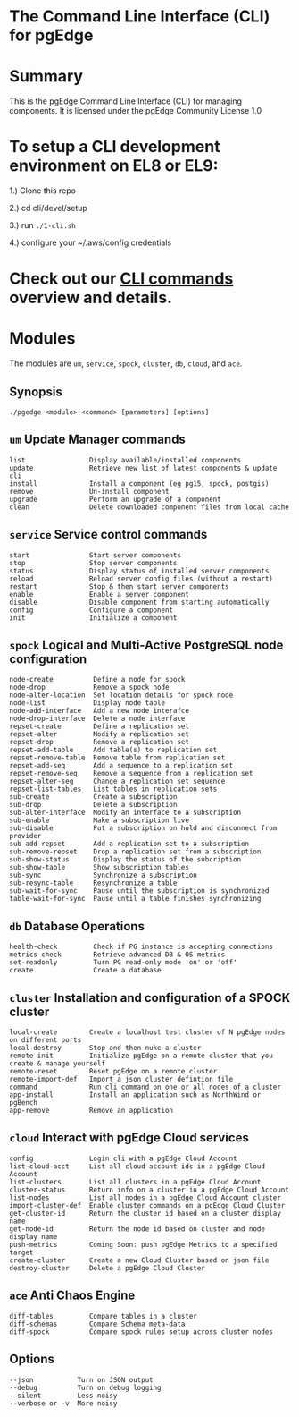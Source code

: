 # The Command Line Interface (CLI) for pgEdge


# Summary
This is the pgEdge Command Line Interface (CLI) for managing components. 
It is licensed under the pgEdge Community License 1.0

# To setup a CLI development environment on EL8 or EL9:

1.) Clone this repo

2.) cd cli/devel/setup

3.) run `./1-cli.sh`

4.) configure your ~/.aws/config credentials


# Check out our [CLI commands](https://github.com/pgEdge/cli/tree/REL24_1/cli#readme) overview and details.

# Modules 
The modules are `um`, `service`, `spock`, `cluster`, `db`, `cloud`, and `ace`.  

## Synopsis
    ./pgedge <module> <command> [parameters] [options] 

## `um` Update Manager commands
```
list                Display available/installed components
update              Retrieve new list of latest components & update cli
install             Install a component (eg pg15, spock, postgis)
remove              Un-install component
upgrade             Perform an upgrade of a component
clean               Delete downloaded component files from local cache
```

## `service` Service control commands
```
start               Start server components
stop                Stop server components
status              Display status of installed server components
reload              Reload server config files (without a restart)
restart             Stop & then start server components
enable              Enable a server component
disable             Disable component from starting automatically
config              Configure a component
init                Initialize a component
```

## `spock` Logical and Multi-Active PostgreSQL node configuration
```
node-create          Define a node for spock
node-drop            Remove a spock node
node-alter-location  Set location details for spock node
node-list            Display node table
node-add-interface   Add a new node interafce
node-drop-interface  Delete a node interface
repset-create        Define a replication set
repset-alter         Modify a replication set
repset-drop          Remove a replication set
repset-add-table     Add table(s) to replication set
repset-remove-table  Remove table from replication set
repset-add-seq       Add a sequence to a replication set
repset-remove-seq    Remove a sequence from a replication set
repset-alter-seq     Change a replication set sequence
repset-list-tables   List tables in replication sets
sub-create           Create a subscription
sub-drop             Delete a subscription
sub-alter-interface  Modify an interface to a subscription
sub-enable           Make a subscription live
sub-disable          Put a subscription on hold and disconnect from provider
sub-add-repset       Add a replication set to a subscription
sub-remove-repset    Drop a replication set from a subscription
sub-show-status      Display the status of the subcription
sub-show-table       Show subscription tables
sub-sync             Synchronize a subscription
sub-resync-table     Resynchronize a table
sub-wait-for-sync    Pause until the subscription is synchronized
table-wait-for-sync  Pause until a table finishes synchronizing
```

## `db` Database Operations
```
health-check         Check if PG instance is accepting connections
metrics-check        Retrieve advanced DB & OS metrics
set-readonly         Turn PG read-only mode 'on' or 'off'
create               Create a database
```

## `cluster` Installation and configuration of a SPOCK cluster
```
local-create        Create a localhost test cluster of N pgEdge nodes on different ports
local-destroy       Stop and then nuke a cluster
remote-init         Initialize pgEdge on a remote cluster that you create & manage yourself
remote-reset        Reset pgEdge on a remote cluster
remote-import-def   Import a json cluster defintion file
command             Run cli command on one or all nodes of a cluster
app-install         Install an application such as NorthWind or pgBench
app-remove          Remove an application
```

## `cloud` Interact with pgEdge Cloud services
```
config              Login cli with a pgEdge Cloud Account
list-cloud-acct     List all cloud account ids in a pgEdge Cloud Account
list-clusters       List all clusters in a pgEdge Cloud Account
cluster-status      Return info on a cluster in a pgEdge Cloud Account
list-nodes          List all nodes in a pgEdge Cloud Account cluster
import-cluster-def  Enable cluster commands on a pgEdge Cloud Cluster
get-cluster-id      Return the cluster id based on a cluster display name
get-node-id         Return the node id based on cluster and node display name
push-metrics        Coming Soon: push pgEdge Metrics to a specified target
create-cluster      Create a new Cloud Cluster based on json file
destroy-cluster     Delete a pgEdge Cloud Cluster
```

## `ace` Anti Chaos Engine
```
diff-tables         Compare tables in a cluster
diff-schemas        Compare Schema meta-data
diff-spock          Compare spock rules setup across cluster nodes
```

## Options
```
--json           Turn on JSON output
--debug          Turn on debug logging
--silent         Less noisy
--verbose or -v  More noisy
```
